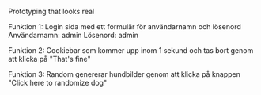Prototyping that looks real 

Funktion 1:
Login sida med ett formulär för användarnamn och lösenord 
Användarnamn: admin
Lösenord: admin

Funktion 2:
Cookiebar som kommer upp inom 1 sekund och tas bort genom att klicka på "That's fine"

Funktion 3:
Random genererar hundbilder genom att klicka på knappen "Click here to randomize dog" 


